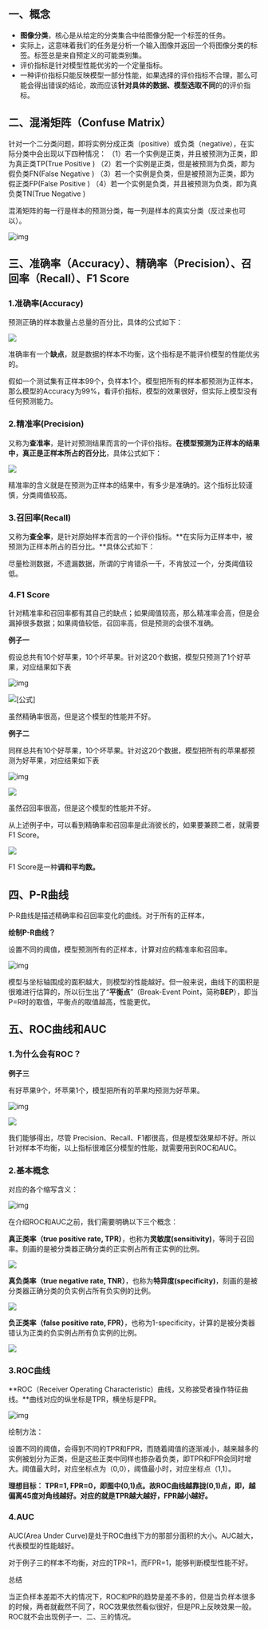 ## **一、概念**

- **图像分类**，核心是从给定的分类集合中给图像分配一个标签的任务。
- 实际上，这意味着我们的任务是分析一个输入图像并返回一个将图像分类的标签。标签总是来自预定义的可能类别集。
- 评价指标是针对模型性能优劣的一个定量指标。
- 一种评价指标只能反映模型一部分性能，如果选择的评价指标不合理，那么可能会得出错误的结论，故而应该**针对具体的数据、模型选取不同**的的评价指标。




## **二、混淆矩阵（Confuse Matrix）**

针对一个二分类问题，即将实例分成正类（positive）或负类（negative），在实际分类中会出现以下四种情况：
（1）若一个实例是正类，并且被预测为正类，即为真正类TP(True Positive )
（2）若一个实例是正类，但是被预测为负类，即为假负类FN(False Negative )
（3）若一个实例是负类，但是被预测为正类，即为假正类FP(False Positive )
（4）若一个实例是负类，并且被预测为负类，即为真负类TN(True Negative )

混淆矩阵的每一行是样本的预测分类，每一列是样本的真实分类（反过来也可以）。



![img](H:\Workplace\学习笔记\imgs\v2-9c4d2f9faa4a240edca3c2d5a68f40e3_720w.jpg)



## 三、准确率（Accuracy）、精确率（Precision）、召回率（Recall）、F1 Score

### 1.准确率(Accuracy)

预测正确的样本数量占总量的百分比，具体的公式如下：

![](H:\Workplace\学习笔记\imgs\accuracy.svg)

准确率有一个**缺点**，就是数据的样本不均衡，这个指标是不能评价模型的性能优劣的。

假如一个测试集有正样本99个，负样本1个。模型把所有的样本都预测为正样本，那么模型的Accuracy为99%，看评价指标，模型的效果很好，但实际上模型没有任何预测能力。

### 2.精准率(Precision)

又称为**查准率**，是针对预测结果而言的一个评价指标。**在模型预测为正样本的结果中，真正是正样本所占的百分比**，具体公式如下：

![](H:\Workplace\学习笔记\imgs\P.svg)

精准率的含义就是在预测为正样本的结果中，有多少是准确的。这个指标比较谨慎，分类阈值较高。

### 3.召回率(Recall)

又称为**查全率**，是针对原始样本而言的一个评价指标。**在实际为正样本中，被预测为正样本所占的百分比。**具体公式如下：



尽量检测数据，不遗漏数据，所谓的宁肯错杀一千，不肯放过一个，分类阈值较低。

### 4.F1 Score

针对精准率和召回率都有其自己的缺点；如果阈值较高，那么精准率会高，但是会漏掉很多数据；如果阈值较低，召回率高，但是预测的会很不准确。

**例子一**

假设总共有10个好苹果，10个坏苹果。针对这20个数据，模型只预测了1个好苹果，对应结果如下表



![img](H:\Workplace\学习笔记\imgs\v2-8ee53d25586993bca5dcdbe47c68e6da_720w.jpg)

![[公式]](H:\Workplace\学习笔记\imgs\frac{1}{1%2B9}%3D0.1)

虽然精确率很高，但是这个模型的性能并不好。

**例子二**

同样总共有10个好苹果，10个坏苹果。针对这20个数据，模型把所有的苹果都预测为好苹果，对应结果如下表



![img](H:\Workplace\学习笔记\imgs\v2-3b2115c19cd14291aef7ede0a4ae4567_720w.jpg)

![](H:\Workplace\学习笔记\imgs\不平衡比较1.svg)

虽然召回率很高，但是这个模型的性能并不好。

从上述例子中，可以看到精确率和召回率是此消彼长的，如果要兼顾二者，就需要F1 Score。

![](H:\Workplace\学习笔记\imgs\不平衡比较2.svg)

F1 Score是一种**调和平均数。**

## 四、P-R曲线

P-R曲线是描述精确率和召回率变化的曲线。对于所有的正样本，

**绘制P-R曲线？**

设置不同的阈值，模型预测所有的正样本，计算对应的精准率和召回率。



![img](H:\Workplace\学习笔记\imgs\v2-a8d701e7b7070052a1dd830bae024e0d_720w.jpg)



模型与坐标轴围成的面积越大，则模型的性能越好。但一般来说，曲线下的面积是很难进行估算的，所以衍生出了“**平衡点**”（Break-Event Point，简称**BEP**），即当P=R时的取值，平衡点的取值越高，性能更优。

## 五、ROC曲线和AUC

### 1.为什么会有ROC？

**例子三**

有好苹果9个，坏苹果1个，模型把所有的苹果均预测为好苹果。



![img](H:\Workplace\学习笔记\imgs\v2-4506faee2c88141917c69b4439999922_720w.jpg)



![](H:\Workplace\学习笔记\imgs\例三.svg)

我们能够得出，尽管 Precision、Recall、F1都很高，但是模型效果却不好。所以针对样本不均衡，以上指标很难区分模型的性能，就需要用到ROC和AUC。

### 2.基本概念

对应的各个缩写含义：



![img](H:\Workplace\学习笔记\imgs\v2-9c4d2f9faa4a240edca3c2d5a68f40e3_720w.jpg)



在介绍ROC和AUC之前，我们需要明确以下三个概念：

**真正类率（true positive rate, TPR）**，也称为**灵敏度(sensitivity)**，等同于召回率。刻画的是被分类器正确分类的正实例占所有正实例的比例。

![](H:\Workplace\学习笔记\imgs\TPR.svg)

**真负类率（true negative rate, TNR）**，也称为**特异度(specificity)**，刻画的是被分类器正确分类的负实例占所有负实例的比例。

![](H:\Workplace\学习笔记\imgs\TNR.svg)

**负正类率（false positive rate, FPR）**，也称为1-specificity，计算的是被分类器错认为正类的负实例占所有负实例的比例。

![](H:\Workplace\学习笔记\imgs\FPR.svg)

### 3.ROC曲线

**ROC（Receiver Operating Characteristic）曲线，又称接受者操作特征曲线。**曲线对应的纵坐标是TPR，横坐标是FPR。
​

![img](H:\Workplace\学习笔记\imgs\v2-fad890b55fe2813a9e4a17e555da870d_720w.jpg)



绘制方法：

设置不同的阈值，会得到不同的TPR和FPR，而随着阈值的逐渐减小，越来越多的实例被划分为正类，但是这些正类中同样也掺杂着负类，即TPR和FPR会同时增大。阈值最大时，对应坐标点为（0,0），阈值最小时，对应坐标点（1,1）。

**理想目标： TPR=1, FPR=0，即图中(0,1)点。故ROC曲线越靠拢(0,1)点，即，越偏离45度对角线越好。对应的就是TPR越大越好，FPR越小越好。**

### 4.AUC

AUC(Area Under Curve)是处于ROC曲线下方的那部分面积的大小。AUC越大，代表模型的性能越好。

对于例子三的样本不均衡，对应的TPR=1，而FPR=1，能够判断模型性能不好。

总结

当正负样本差距不大的情况下，ROC和PR的趋势是差不多的，但是当负样本很多的时候，两者就截然不同了，ROC效果依然看似很好，但是PR上反映效果一般。ROC就不会出现例子一、二、三的情况。
